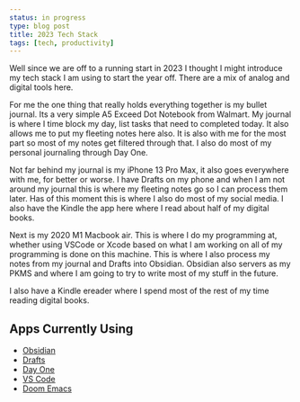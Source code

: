 ```yaml
---
status: in progress
type: blog post
title: 2023 Tech Stack
tags: [tech, productivity]
---
```


Well since we are off to a running start in 2023 I thought I might introduce my tech stack I am using to start the year off. There are a mix of analog and digital tools here.

For me the one thing that really holds everything together is my bullet journal. Its a very simple A5 Exceed Dot Notebook from Walmart. My journal is where I time block my day, list tasks that need to completed today. It also allows me to put my fleeting notes here also. It is also with me for the most part so most of my notes get filtered through that. I also do most of my personal journaling through Day One. 

Not far behind my journal is my iPhone 13 Pro Max, it also goes everywhere with me, for better or worse. I have Drafts on my phone and when I am not around my journal this is where my fleeting notes go so I can process them later. Has of this moment this is where I also do most of my social media. I also have the Kindle the app here where I read about half of my digital books. 

Next is my 2020 M1 Macbook air. This is where I do my programming at, whether using VSCode or Xcode based on what I am working on all of my programming is done on this machine. This is where I also process my notes from my journal and Drafts into Obsidian. Obsidian also servers as my PKMS and where I am going to try to write most of my stuff in the future. 

I also have a Kindle ereader where I spend most of the rest of my time reading digital books. 

## Apps Currently Using
- [Obsidian](https://obsidian.md)
- [Drafts](https://getdrafts.com)
- [Day One](https://dayoneapp.com)
- [VS Code](https://code.visualstudio.com/)
- [Doom Emacs](https://github.com/doomemacs/doomemacs)

 
